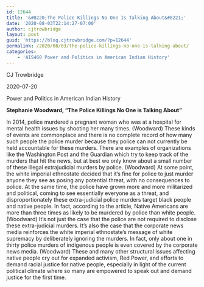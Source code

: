 ```yaml
---
id: 12644
title: '&#8220;The Police Killings No One Is Talking About&#8221;'
date: '2020-08-03T22:14:27-07:00'
author: cjtrowbridge
layout: post
guid: 'https://blog.cjtrowbridge.com/?p=12644'
permalink: /2020/08/03/the-police-killings-no-one-is-talking-about/
categories:
    - 'AIS460 Power and Politics in American Indian History'
---
```


CJ Trowbridge

2020-07-20

Power and Politics in American Indian History

**Stephanie Woodward, “The Police Killings No One is Talking About”**

In 2014, police murdered a pregnant woman who was at a hospital for mental health issues by shooting her many times. (Woodward) These kinds of events are commonplace and there is no complete record of how many such people the police murder because they police can not currently be held accountable for these murders. There are examples of organizations like the Washington Post and the Guardian which try to keep track of the murders that hit the news, but at best we only know about a small number of these illegal extrajudicial murders by police. (Woodward) At some point, the white imperial ethnostate decided that it’s fine for police to just murder anyone they see as posing any potential threat, with no consequences to police. At the same time, the police have grown more and more militarized and political, coming to see essentially everyone as a threat, and disproportionately these extra-judicial police murders target black people and native people. In fact, according to the article, Native Americans are more than three times as likely to be murdered by police than white people. (Woodward) It’s not just the case that the police are not required to disclose these extra-judicial murders. It’s also the case that the corporate news media reinforces the white imperial ethnostate’s message of white supremacy by deliberately ignoring the murders. In fact, only about one in thirty police murders of indigenous people is even covered by the corporate news media. (Woodward) These and many other structural issues affecting native people cry out for expanded activism, Red Power, and efforts to demand racial justice for native people, especially in light of the current political climate where so many are empowered to speak out and demand justice for the first time. 